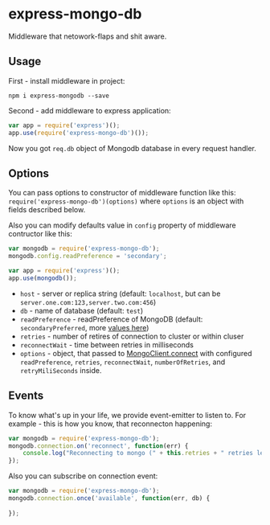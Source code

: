 # express-mongo-db

Middleware that netowork-flaps and shit aware.

## Usage

First - install middleware in project:

```npm i express-mongodb --save```

Second - add middleware to express application:

```javascript
var app = require('express')();
app.use(require('express-mongo-db')());
```

Now you got `req.db` object of Mongodb database in every request handler.

## Options

You can pass options to constructor of middleware function like this: `require('express-mongo-db')(options)` where `options` is an object with fields described below.

Also you can modify defaults value in `config` property of middleware contructor like this:

```javascript
var mongodb = require('express-mongo-db');
mongodb.config.readPreference = 'secondary';

var app = require('express')();
app.use(mongodb());
```

 * `host` - server or replica string (default: `localhost`, but can be `server.one.com:123,server.two.com:456`)
 * `db` - name of database (default: `test`)
 * `readPreference` - readPreference of MongoDB (default: `secondaryPreferred`, more [values here](http://mongodb.github.io/node-mongodb-native/driver-articles/mongoclient.html#read-preference))
 * `retries` - number of retires of connection to cluster or within cluser
 * `reconnectWait` - time between retries in milliseconds
 * `options` - object, that passed to [MongoClient.connect](http://mongodb.github.io/node-mongodb-native/driver-articles/mongoclient.html#read-preference) with configured `readPreference`, `retries`, `reconnectWait`, `numberOfRetries`, and `retryMiliSeconds` inside.

## Events

To know what's up in your life, we provide event-emitter to listen to. For example - this is how you know, that reconnecton happening:

```javascript
var mongodb = require('express-mongo-db');
mongodb.connection.on('reconnect', function(err) {
    console.log("Reconnecting to mongo (" + this.retries + " retries left). " + (err.stack ? err.stack : err));
});
```

Also you can subscribe on connection event:

```javascript
var mongodb = require('express-mongo-db');
mongodb.connection.once('available', function(err, db) {
    
});
```
